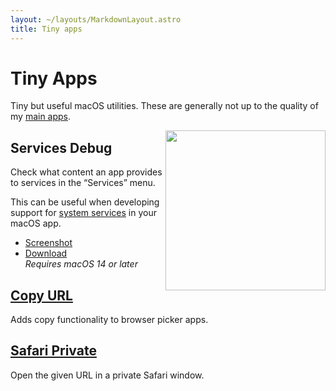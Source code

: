 ```yaml
---
layout: ~/layouts/MarkdownLayout.astro
title: Tiny apps
---
```


# Tiny Apps

Tiny but useful macOS utilities. These are generally not up to the quality of my [main apps](/apps).

<img src="/apps/services-debug/icon.png" width="256" height="256" align="right">

## Services Debug

Check what content an app provides to services in the “Services” menu.

This can be useful when developing support for [system services](https://www.computerworld.com/article/2476298/os-x-a-quick-guide-to-services-on-your-mac.html) in your macOS app.

- [Screenshot](https://user-images.githubusercontent.com/170270/169027027-fa16e965-5104-4601-9098-08facddc116f.png)
- [Download](https://www.dropbox.com/scl/fi/3qdpxtqwkciyajwom5igc/Services-Debug-1.1.0-1718895316.zip?rlkey=2nvjh7gmpo2j4nmkaw8h3ismv&raw=1)\
  _Requires macOS 14 or later_

## [Copy URL](https://github.com/sandhope/copy-url)

Adds copy functionality to browser picker apps.

## [Safari Private](https://github.com/sandhope/Safari-Private)

Open the given URL in a private Safari window.
